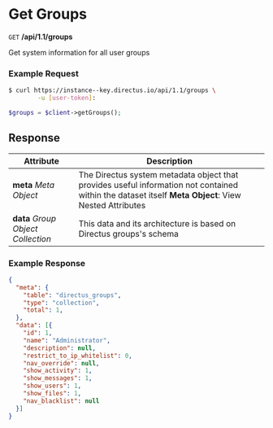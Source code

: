 # Get Groups

<span class="request">`GET` **/api/1.1/groups**</span>

<span class="description">Get system information for all user groups</span>

### Example Request

```bash
$ curl https://instance--key.directus.io/api/1.1/groups \
        -u [user-token]:
```

```php
$groups = $client->getGroups();
```

## Response

<span class="attributes">Attribute</span> | Description
--------|------------
**meta** _Meta Object_ | The Directus system metadata object that provides useful information not contained within the dataset itself <a class="object">**Meta Object**: View Nested Attributes</a>
**data** _Group Object Collection_ | <span class="custom">This data and its architecture is based on Directus groups's schema</span>

### Example Response

```json
{
  "meta": {
    "table": "directus_groups",
    "type": "collection",
    "total": 1,
  },
  "data": [{
    "id": 1,
    "name": "Administrator",
    "description": null,
    "restrict_to_ip_whitelist": 0,
    "nav_override": null,
    "show_activity": 1,
    "show_messages": 1,
    "show_users": 1,
    "show_files": 1,
    "nav_blacklist": null
  }]
}
```
